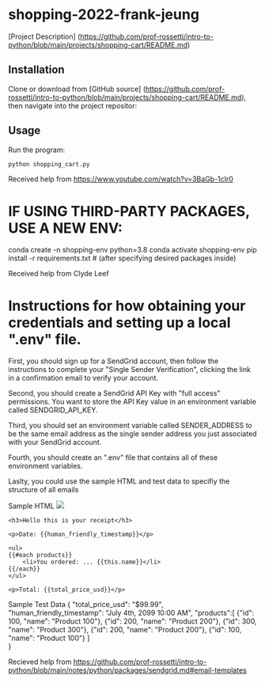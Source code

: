 # shopping-2022-frank-jeung

[Project Description] (https://github.com/prof-rossetti/intro-to-python/blob/main/projects/shopping-cart/README.md)

## Installation

Clone or download from [GitHub source] (https://github.com/prof-rossetti/intro-to-python/blob/main/projects/shopping-cart/README.md), then navigate into the project repositor:

## Usage

Run the program:

```sh
python shopping_cart.py
```

Received help from https://www.youtube.com/watch?v=3BaGb-1cIr0 

# IF USING THIRD-PARTY PACKAGES, USE A NEW ENV:
conda create -n shopping-env python=3.8 
conda activate shopping-env
pip install -r requirements.txt # (after specifying desired packages inside)

Received help from Clyde Leef

# Instructions for how obtaining your credentials and setting up a local ".env" file. 
First, you should sign up for a SendGrid account, then follow the instructions to complete your "Single Sender Verification", clicking the link in a confirmation email to verify your account.

Second, you should create a SendGrid API Key with "full access" permissions. You want to store the API Key value in an environment variable called SENDGRID_API_KEY.

Third, you should set an environment variable called SENDER_ADDRESS to be the same email address as the single sender address you just associated with your SendGrid account.

Fourth, you should create an ".env" file that contains all of these environment variables.

Laslty, you could use the sample HTML and test data to specifiy the structure of all emails

Sample HTML
     <img src="https://www.shareicon.net/data/128x128/2016/05/04/759867_food_512x512.png">

    <h3>Hello this is your receipt</h3>

    <p>Date: {{human_friendly_timestamp}}</p>

    <ul>
    {{#each products}}
	    <li>You ordered: ... {{this.name}}</li>
    {{/each}}
    </ul>

    <p>Total: {{total_price_usd}}</p>

Sample Test Data
    {
        "total_price_usd": "$99.99",
        "human_friendly_timestamp": "July 4th, 2099 10:00 AM",
        "products":[
            {"id": 100, "name": "Product 100"},
            {"id": 200, "name": "Product 200"},
            {"id": 300, "name": "Product 300"},
            {"id": 200, "name": "Product 200"},
            {"id": 100, "name": "Product 100"}
        ]    
    }


Recieved help from https://github.com/prof-rossetti/intro-to-python/blob/main/notes/python/packages/sendgrid.md#email-templates 
